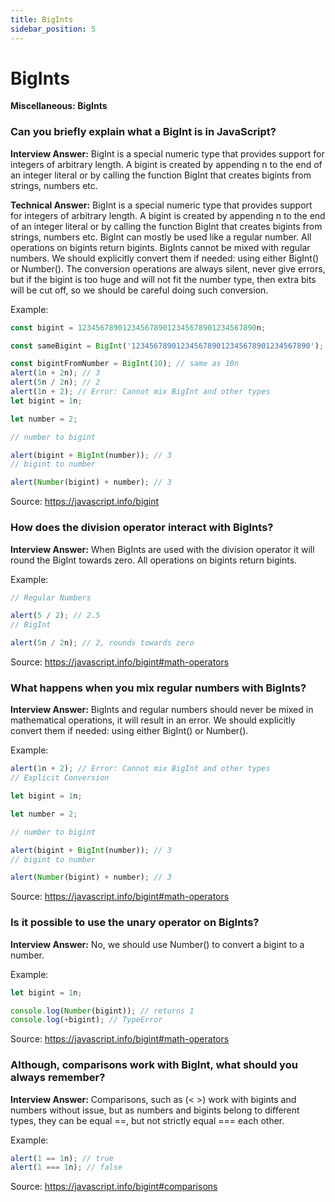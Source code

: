 ```yaml
---
title: BigInts
sidebar_position: 5
---
```


# BigInts

**Miscellaneous: BigInts**

<head>
  <title>BigInts - JavaScript Interview Questions & Answers</title>
  <meta charSet="utf-8" />
</head>

### Can you briefly explain what a BigInt is in JavaScript?

**Interview Answer:** BigInt is a special numeric type that provides support for integers of arbitrary length. A bigint is created by appending n to the end of an integer literal or by calling the function BigInt that creates bigints from strings, numbers etc.

**Technical Answer:** BigInt is a special numeric type that provides support for integers of arbitrary length. A bigint is created by appending n to the end of an integer literal or by calling the function BigInt that creates bigints from strings, numbers etc. BigInt can mostly be used like a regular number. All operations on bigints return bigints. BigInts cannot be mixed with regular numbers. We should explicitly convert them if needed: using either BigInt() or Number(). The conversion operations are always silent, never give errors, but if the bigint is too huge and will not fit the number type, then extra bits will be cut off, so we should be careful doing such conversion.

Example:

```js
const bigint = 1234567890123456789012345678901234567890n;

const sameBigint = BigInt('1234567890123456789012345678901234567890');

const bigintFromNumber = BigInt(10); // same as 10n
alert(1n + 2n); // 3
alert(5n / 2n); // 2
alert(1n + 2); // Error: Cannot mix BigInt and other types
let bigint = 1n;

let number = 2;

// number to bigint

alert(bigint + BigInt(number)); // 3
// bigint to number

alert(Number(bigint) + number); // 3
```

Source: <https://javascript.info/bigint>

### How does the division operator interact with BigInts?

**Interview Answer:** When BigInts are used with the division operator it will round the BigInt towards zero. All operations on bigints return bigints.

Example:

```js
// Regular Numbers

alert(5 / 2); // 2.5
// BigInt

alert(5n / 2n); // 2, rounds towards zero
```

Source: <https://javascript.info/bigint#math-operators>

### What happens when you mix regular numbers with BigInts?

**Interview Answer:** BigInts and regular numbers should never be mixed in mathematical operations, it will result in an error. We should explicitly convert them if needed: using either BigInt() or Number().

Example:

```js
alert(1n + 2); // Error: Cannot mix BigInt and other types
// Explicit Conversion

let bigint = 1n;

let number = 2;

// number to bigint

alert(bigint + BigInt(number)); // 3
// bigint to number

alert(Number(bigint) + number); // 3
```

Source: <https://javascript.info/bigint#math-operators>

### Is it possible to use the unary operator on BigInts?

**Interview Answer:** No, we should use Number() to convert a bigint to a number.

Example:

```js
let bigint = 1n;

console.log(Number(bigint)); // returns 1
console.log(+bigint); // TypeError
```

Source: <https://javascript.info/bigint#math-operators>

### Although, comparisons work with BigInt, what should you always remember?

**Interview Answer:** Comparisons, such as (< >) work with bigints and numbers without issue, but as numbers and bigints belong to different types, they can be equal ==, but not strictly equal === each other.

Example:

```js
alert(1 == 1n); // true
alert(1 === 1n); // false
```

Source: <https://javascript.info/bigint#comparisons>
